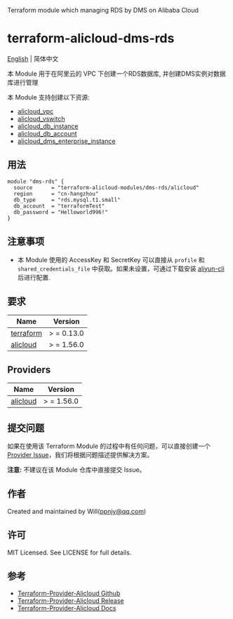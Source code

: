 Terraform module which managing RDS by DMS on Alibaba Cloud

terraform-alicloud-dms-rds
=====================================================================

[English](README.md) | 简体中文

本 Module 用于在阿里云的 VPC 下创建一个RDS数据库, 并创建DMS实例对数据库进行管理

本 Module 支持创建以下资源:

* [alicloud_vpc](https://registry.terraform.io/providers/aliyun/alicloud/latest/docs/resources/vpc)
* [alicloud_vswitch](https://registry.terraform.io/providers/aliyun/alicloud/latest/docs/resources/alicloud_vswitch)
* [alicloud_db_instance](https://registry.terraform.io/providers/aliyun/alicloud/latest/docs/resources/alicloud_db_instance)
* [alicloud_db_account](https://registry.terraform.io/providers/aliyun/alicloud/latest/docs/resources/alicloud_db_account)
* [alicloud_dms_enterprise_instance](https://registry.terraform.io/providers/aliyun/alicloud/latest/docs/resources/alicloud_dms_enterprise_instance)

## 用法

```hcl
module "dms-rds" {
  source      = "terraform-alicloud-modules/dms-rds/alicloud"
  region      = "cn-hangzhou"
  db_type     = "rds.mysql.t1.small"
  db_account  = "terraformTest"
  db_password = "Helloworld996!"
}
```

## 注意事项

* 本 Module 使用的 AccessKey 和 SecretKey 可以直接从 `profile` 和 `shared_credentials_file`
  中获取。如果未设置，可通过下载安装 [aliyun-cli](https://github.com/aliyun/aliyun-cli#installation) 后进行配置.

## 要求

| Name | Version |
|------|---------|
| <a name="requirement_terraform"></a> [terraform](#requirement\_terraform) | > = 0.13.0 |
| <a name="requirement_alicloud"></a> [alicloud](#requirement\_alicloud) | > = 1.56.0 |

## Providers

| Name | Version |
|------|---------|
| <a name="provider_alicloud"></a> [alicloud](#provider\_alicloud) | > = 1.56.0 |

## 提交问题

如果在使用该 Terraform Module
的过程中有任何问题，可以直接创建一个 [Provider Issue](https://github.com/aliyun/terraform-provider-alicloud/issues/new)，我们将根据问题描述提供解决方案。

**注意:** 不建议在该 Module 仓库中直接提交 Issue。

## 作者

Created and maintained by Will(ppnjy@qq.com)

## 许可

MIT Licensed. See LICENSE for full details.

## 参考

* [Terraform-Provider-Alicloud Github](https://github.com/aliyun/terraform-provider-alicloud)
* [Terraform-Provider-Alicloud Release](https://releases.hashicorp.com/terraform-provider-alicloud/)
* [Terraform-Provider-Alicloud Docs](https://registry.terraform.io/providers/aliyun/alicloud/latest/docs)
